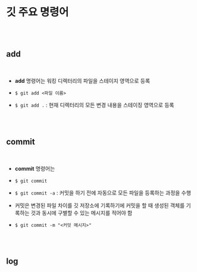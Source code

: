 # 깃 주요 명령어 

<br><br>

## add

<br>

+ **add** 명령어는 워킹 디렉터리의 파일을 스테이지 영역으로 등록

+ `$ git add <파일 이름>`

+ `$ git add .` : 현재 디렉터리의 모든 변경 내용을 스테이징 영역으로 등록

<br><br>

## commit

<br>

+ **commit** 명령어는 

+ `$ git commit`

+ `$ git commit -a` : 커밋을 하기 전에 자동으로 모든 파일을 등록하는 과정을 수행

+ 커밋은 변경된 파일 차이를 깃 저장소에 기록하기에 커밋을 할 때 생성된 객체를 기록하는 것과 동시에 구별할 수 있는 메시지를 적어야 함

+ `$ git commit -m "<커밋 메시지>" `

<br><br>

## log

